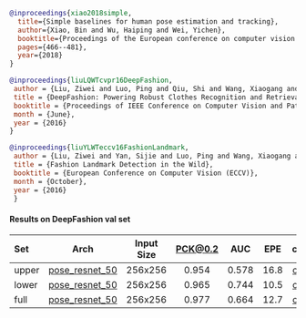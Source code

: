 <!-- [ALGORITHM] -->

```bibtex
@inproceedings{xiao2018simple,
  title={Simple baselines for human pose estimation and tracking},
  author={Xiao, Bin and Wu, Haiping and Wei, Yichen},
  booktitle={Proceedings of the European conference on computer vision (ECCV)},
  pages={466--481},
  year={2018}
}
```

<!-- [DATASET] -->

```bibtex
@inproceedings{liuLQWTcvpr16DeepFashion,
 author = {Liu, Ziwei and Luo, Ping and Qiu, Shi and Wang, Xiaogang and Tang, Xiaoou},
 title = {DeepFashion: Powering Robust Clothes Recognition and Retrieval with Rich Annotations},
 booktitle = {Proceedings of IEEE Conference on Computer Vision and Pattern Recognition (CVPR)},
 month = {June},
 year = {2016}
}
```

<!-- [DATASET] -->

```bibtex
@inproceedings{liuYLWTeccv16FashionLandmark,
 author = {Liu, Ziwei and Yan, Sijie and Luo, Ping and Wang, Xiaogang and Tang, Xiaoou},
 title = {Fashion Landmark Detection in the Wild},
 booktitle = {European Conference on Computer Vision (ECCV)},
 month = {October},
 year = {2016}
 }
```

#### Results on DeepFashion val set

|Set   | Arch  | Input Size | PCK@0.2 |  AUC  |  EPE  | ckpt    | log     |
| :--- | :---: | :--------: | :------: | :------: | :------: |:------: |:------: |
|upper | [pose_resnet_50](/configs/fashion/2d_kpt_sview_rgb_img/top_down_heatmap/deepfashion/res50_deepfashion_upper_256x192.py) | 256x256 | 0.954 | 0.578 | 16.8 | [ckpt](https://download.openmmlab.com/mmpose/fashion/resnet/res50_deepfashion_upper_256x192-41794f03_20210124.pth) | [log](https://download.openmmlab.com/mmpose/fashion/resnet/res50_deepfashion_upper_256x192_20210124.log.json) |
|lower | [pose_resnet_50](/configs/fashion/2d_kpt_sview_rgb_img/top_down_heatmap/deepfashion/res50_deepfashion_lower_256x192.py) | 256x256 | 0.965 | 0.744 | 10.5 | [ckpt](https://download.openmmlab.com/mmpose/fashion/resnet/res50_deepfashion_lower_256x192-1292a839_20210124.pth) | [log](https://download.openmmlab.com/mmpose/fashion/resnet/res50_deepfashion_lower_256x192_20210124.log.json) |
|full  | [pose_resnet_50](/configs/fashion/2d_kpt_sview_rgb_img/top_down_heatmap/deepfashion/res50_deepfashion_full_256x192.py)  | 256x256 | 0.977 | 0.664 | 12.7 | [ckpt](https://download.openmmlab.com/mmpose/fashion/resnet/res50_deepfashion_full_256x192-0dbd6e42_20210124.pth) | [log](https://download.openmmlab.com/mmpose/fashion/resnet/res50_deepfashion_full_256x192_20210124.log.json) |
